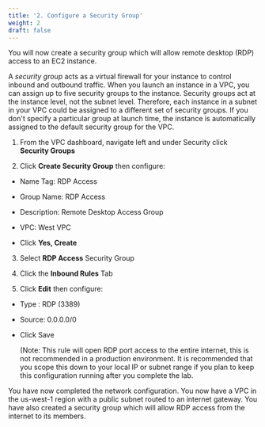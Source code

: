 ```yaml
---
title: '2. Configure a Security Group'
weight: 2
draft: false
---
```


You will now create a security group which will allow remote desktop
(RDP) access to an EC2 instance.

A *security group* acts as a virtual firewall for your instance to
control inbound and outbound traffic. When you launch an instance in a
VPC, you can assign up to five security groups to the instance. Security
groups act at the instance level, not the subnet level. Therefore, each
instance in a subnet in your VPC could be assigned to a different set of
security groups. If you don\'t specify a particular group at launch
time, the instance is automatically assigned to the default security
group for the VPC.

1.  From the VPC dashboard, navigate left and under Security click
    **Security Groups**

2.  Click **Create Security Group** then configure:

-   Name Tag: RDP Access

-   Group Name: RDP Access

-   Description: Remote Desktop Access Group

-   VPC: West VPC

-   Click **Yes, Create**

3.  Select **RDP Access** Security Group

4.  Click the **Inbound Rules** Tab

5.  Click **Edit** then configure:

-   Type : RDP (3389)

-   Source: 0.0.0.0/0

-   Click Save

    (Note: This rule will open RDP port access to the entire internet,
    this is not recommended in a production environment. It is
    recommended that you scope this down to your local IP or subnet
    range if you plan to keep this configuration running after you
    complete the lab.

You have now completed the network configuration. You now have a VPC in
the us-west-1 region with a public subnet routed to an internet gateway.
You have also created a security group which will allow RDP access from
the internet to its members.
